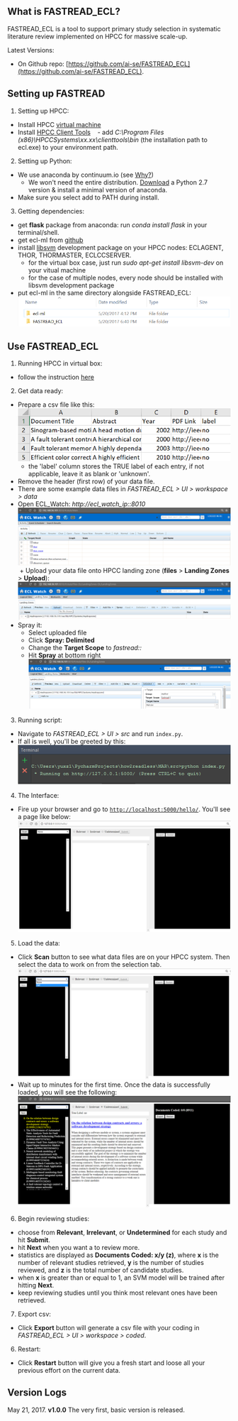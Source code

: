 What is FASTREAD_ECL?
-----
FASTREAD_ECL is a tool to support primary study selection in systematic literature review implemented on HPCC for massive scale-up.

Latest Versions:

- On Github repo: [https://github.com/ai-se/FASTREAD_ECL](https://github.com/ai-se/FASTREAD_ECL).

Setting up FASTREAD
-----

1. Setting up HPCC:
  + Install HPCC [virtual machine](https://hpccsystems.com/download/virtual-machine-image)
  + Install [HPCC Client Tools](https://hpccsystems.com/download/developer-tools/client-tools)
    - add *C:\Program Files (x86)\HPCCSystems\xx.xx\clienttools\bin* (the installation path to ecl.exe) to your environment path.

2. Setting up Python:
  + We use anaconda by continuum.io (see [Why?](https://www.continuum.io/why-anaconda))
    - We won't need the entire distribution. [Download](http://conda.pydata.org/miniconda.html) a Python 2.7 version & install a minimal version of anaconda.
  + Make sure you select add to PATH during install.

3. Getting dependencies:
  + get **flask** package from anaconda: run *conda install flask* in your terminal/shell.
  + get ecl-ml from [github](https://github.com/hpcc-systems/ecl-ml)
  + install [libsvm](https://github.com/cjlin1/libsvm) development package on your HPCC nodes: ECLAGENT, THOR, THORMASTER, ECLCCSERVER.
    - for the virtual box case, just run *sudo apt-get install libsvm-dev* on your vitual machine
    - for the case of multiple nodes, every node should be installed with libsvm development package
  + put ecl-ml in the same directory alongside FASTREAD_ECL: ![](https://github.com/ai-se/FASTREAD_ECL/blob/master/tutorials/files.png?raw=yes)


    
Use FASTREAD_ECL
-----
  
1. Running HPCC in virtual box:
  + follow the instruction [here](http://cdn.hpccsystems.com/releases/CE-Candidate-6.2.14/docs/RunningHPCCinaVirtualMachine-6.2.14-1.pdf)
  
2. Get data ready:
  + Prepare a csv file like this:
  ![](https://github.com/ai-se/FASTREAD_ECL/blob/master/tutorials/data.png)
    - the 'label' column stores the TRUE label of each entry, if not applicable, leave it as blank or 'unknown'.
  + Remove the header (first row) of your data file.
  + There are some example data files in *FASTREAD_ECL > UI > workspace > data*
  + Open ECL_Watch: *http://ecl_watch_ip::8010*
  ![](https://github.com/ai-se/FASTREAD_ECL/blob/master/tutorials/watch.png?raw=yes)
  + Upload your data file onto HPCC landing zone (**files** > **Landing Zones** > **Upload**):
  ![](https://github.com/ai-se/FASTREAD_ECL/blob/master/tutorials/upload.png?raw=yes)
  + Spray it:
    - Select uploaded file
    - Click **Spray: Delimited**
    - Change the **Target Scope** to *fastread::*
    - Hit **Spray** at bottom right
  ![](https://github.com/ai-se/FASTREAD_ECL/blob/master/tutorials/spray.png?raw=yes)

3. Running script:
  + Navigate to *FASTREAD_ECL > UI > src* and run `index.py`.
  + If all is well, you'll be greeted by this:
  ![](https://github.com/ai-se/FASTREAD_ECL/blob/master/tutorials/run.png?raw=yes)

4. The Interface:
  + Fire up your browser and go to [`http://localhost:5000/hello/`](http://localhost:5000/hello/). You'll see a page like below:
  ![](https://github.com/ai-se/FASTREAD_ECL/blob/master/tutorials/init.png?raw=yes)
  
5. Load the data:
  + Click **Scan** button to see what data files are on your HPCC system. Then select the data to work on from the selection tab. 
  ![](https://github.com/ai-se/FASTREAD_ECL/blob/master/tutorials/load.png?raw=yes)
  + Wait up to minutes for the first time. Once the data is successfully loaded, you will see the following:
  ![](https://github.com/ai-se/FASTREAD_ECL/blob/master/tutorials/start.png?raw=yes)
  
6. Begin reviewing studies:
  - choose from **Relevant**, **Irrelevant**, or **Undetermined** for each study and hit **Submit**.
  - hit **Next** when you want a to review more.
  - statistics are displayed as **Documents Coded: x/y (z)**, where **x** is the number of relevant studies retrieved, **y** is the number of studies reviewed, and **z** is the total number of candidate studies.
  - when **x** is greater than or equal to 1, an SVM model will be trained after hitting **Next**.
  - keep reviewing studies until you think most relevant ones have been retrieved.  

7. Export csv:
  + Click **Export** button will generate a csv file with your coding in *FASTREAD_ECL > UI > workspace > coded*.

6. Restart:
  + Click **Restart** button will give you a fresh start and loose all your previous effort on the current data.
  
 

  
Version Logs
-----
May 21, 2017. **v1.0.0** The very first, basic version is released.


